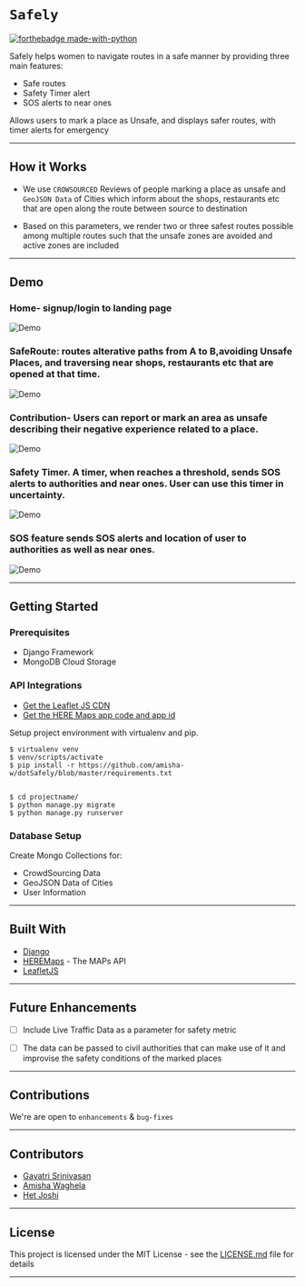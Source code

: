 # `Safely`

[![forthebadge made-with-python](http://ForTheBadge.com/images/badges/made-with-python.svg)](https://www.python.org/)

Safely helps women to navigate routes in a safe manner by providing three main features: 

- Safe routes
- Safety Timer alert
- SOS alerts to near ones

Allows users to mark a place as Unsafe, and displays safer routes, with timer alerts for emergency

-----------------------------------------------
## How it Works

* We use `CROWSOURCED` Reviews of people marking a place as unsafe and  `GeoJSON Data` of Cities which inform about the shops, restaurants etc that are open along the route between source to destination

* Based on this parameters, we render two or three safest routes possible among multiple routes such that the unsafe zones are avoided and active zones are included
-----------------------------------------------


## Demo

### Home- signup/login to landing page  


![Demo](https://github.com/amisha-w/dotSafely/blob/master/gifs/3%20home.gif)  

### SafeRoute: routes alterative paths from A to B,avoiding Unsafe Places, and traversing near shops, restaurants etc that are opened at that time.  


![Demo](https://github.com/amisha-w/dotSafely/blob/master/gifs/4%20safe%20routes.gif)  

### Contribution- Users can report or mark an  area as unsafe describing their negative experience related to a place.  


![Demo](https://github.com/amisha-w/dotSafely/blob/master/gifs/9%20contribute.gif)  

### Safety Timer. A timer, when reaches a threshold, sends SOS alerts to authorities and near ones. User can use this timer in uncertainty.  


![Demo](https://github.com/amisha-w/dotSafely/blob/master/gifs/6%20safety%20timer.gif)  

### SOS feature sends SOS alerts and location of user to authorities as well as near ones.  


![Demo](https://github.com/amisha-w/dotSafely/blob/master/gifs/8%20SOS.gif)  


-----------------------------------------------

## Getting Started

### Prerequisites

* Django Framework
* MongoDB Cloud Storage



### API Integrations


* [Get the Leaflet JS CDN](https://leafletjs.com/)
* [ Get the HERE Maps app code and app id ](https://developer.here.com/c/mapAPIs?cid=Other-Google-MM-T4-Dev-Brand-E&utm_source=Google&utm_medium=ppc&utm_campaign=Dev_PaidSearch_DevPortal_AlwaysOn&gclid=CjwKCAiAh5_uBRA5EiwASW3IaplFdLkFaSmTyjhYPlNGVZLHpIdJ8wmXqqaPy1JkK6OucFfYFrWLwhoC6F4QAvD_BwE&gclsrc=aw.ds)

Setup project environment with virtualenv and pip.
```
$ virtualenv venv
$ venv/scripts/activate
$ pip install -r https://github.com/amisha-w/dotSafely/blob/master/requirements.txt


$ cd projectname/
$ python manage.py migrate
$ python manage.py runserver

```

### Database Setup

Create Mongo Collections for:
* CrowdSourcing Data
* GeoJSON Data of Cities
* User Information



-----------------------------------------------
## Built With

* [Django](https://www.djangoproject.com)
* [HEREMaps](https://developer.here.com/c/mapAPIs?cid=Other-Google-MM-T4-Dev-Brand-E&utm_source=Google&utm_medium=ppc&utm_campaign=Dev_PaidSearch_DevPortal_AlwaysOn&gclid=CjwKCAiAh5_uBRA5EiwASW3IaplFdLkFaSmTyjhYPlNGVZLHpIdJ8wmXqqaPy1JkK6OucFfYFrWLwhoC6F4QAvD_BwE&gclsrc=aw.ds) - The MAPs API
* [LeafletJS](https://leafletjs.com/)

-----------------------------------------------
## Future Enhancements

- [ ] Include Live Traffic Data as a parameter for safety metric 
- [ ] The data can be passed to civil authorities that can make use of it and improvise the safety conditions of the marked places


-----------------------------------------------

## Contributions

 We're are open to `enhancements` & `bug-fixes`

 ----------------------------------------------- 

## Contributors
* [Gayatri Srinivasan](https://github.com/gayatri-01)
* [Amisha Waghela](https://github.com/amisha-w)
* [Het Joshi](https://github.com/hrj-star)


-----------------------------------------------

## License

This project is licensed under the MIT License - see the [LICENSE.md](LICENSE.md) file for details

-----------------------------------------------





